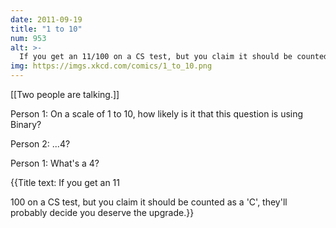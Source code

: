 ```yaml
---
date: 2011-09-19
title: "1 to 10"
num: 953
alt: >-
  If you get an 11/100 on a CS test, but you claim it should be counted as a 'C', they'll probably decide you deserve the upgrade.
img: https://imgs.xkcd.com/comics/1_to_10.png
---
```

[[Two people are talking.]]

Person 1: On a scale of 1 to 10, how likely is it that this question is using Binary?

Person 2: ...4?

Person 1: What's a 4?

{{Title text: If you get an 11

100 on a CS test, but you claim it should be counted as a 'C', they'll probably decide you deserve the upgrade.}}